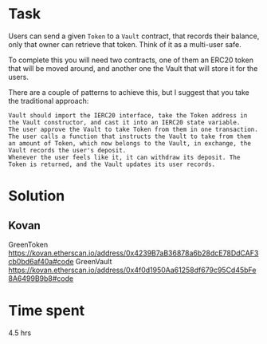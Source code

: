 # Task

Users can send a given `Token` to a `Vault` contract, that records their balance, only that owner can retrieve that token. Think of it as a multi-user safe.

To complete this you will need two contracts, one of them an ERC20 token that will be moved around, and another one the Vault that will store it for the users.

There are a couple of patterns to achieve this, but I suggest that you take the traditional approach:

    Vault should import the IERC20 interface, take the Token address in the Vault constructor, and cast it into an IERC20 state variable.
    The user approve the Vault to take Token from them in one transaction.
    The user calls a function that instructs the Vault to take from them an amount of Token, which now belongs to the Vault, in exchange, the Vault records the user's deposit.
    Whenever the user feels like it, it can withdraw its deposit. The Token is returned, and the Vault updates its user records.


# Solution
## Kovan
GreenToken https://kovan.etherscan.io/address/0x4239B7aB36878a6b28dcE78DdCAF3cb0bd6af40a#code
GreenVault https://kovan.etherscan.io/address/0x4f0d1950Aa61258df679c95Cd45bFe8A6499B9b8#code

# Time spent
4.5 hrs